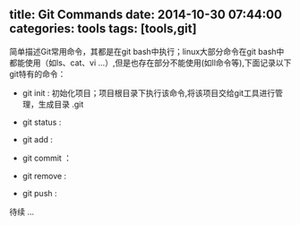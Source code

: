 title: Git Commands
date: 2014-10-30 07:44:00
categories: tools
tags: [tools,git]
---
简单描述Git常用命令，其都是在git bash中执行；linux大部分命令在git bash中都能使用（如ls、cat、vi ...）,但是也存在部分不能使用(如ll命令等),下面记录以下git特有的命令：

-  git init : 初始化项目；项目根目录下执行该命令,将该项目交给git工具进行管理，生成目录 .git
-  git status :
-  git add : 
-  git commit ： 
-  git remove :

-  git push :


待续 ...